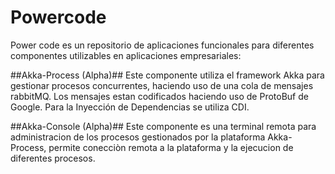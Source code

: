 Powercode
=========

Power code es un repositorio de aplicaciones funcionales para diferentes componentes utilizables en aplicaciones empresariales:

##Akka-Process (Alpha)##
Este componente utiliza el framework Akka para gestionar procesos concurrentes, haciendo uso de una cola de mensajes rabbitMQ.
Los mensajes estan codificados haciendo uso de ProtoBuf de Google.
Para la Inyección de Dependencias se utiliza CDI.

##Akka-Console (Alpha)##
Este componente es una terminal remota para administracion de los procesos gestionados por la plataforma Akka-Process, permite conecciòn remota a la plataforma y la ejecucion de diferentes procesos.
